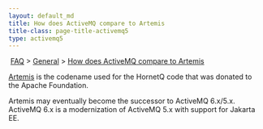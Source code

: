 ```yaml
---
layout: default_md
title: How does ActiveMQ compare to Artemis 
title-class: page-title-activemq5
type: activemq5
---
```


 [FAQ](faq) > [General](general) > [How does ActiveMQ compare to Artemis](how-does-activemq-compare-to-artemis)


[Artemis](components/artemis) is the codename used for the HornetQ code that was donated to the Apache Foundation.

Artemis may eventually become the successor to ActiveMQ 6.x/5.x. ActiveMQ 6.x is a modernization of ActiveMQ 5.x with support for Jakarta EE.
